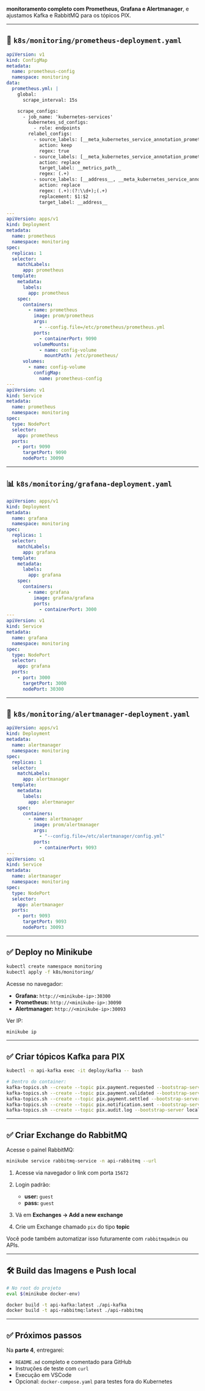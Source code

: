 **monitoramento completo com Prometheus, Grafana e Alertmanager**, e ajustamos Kafka e RabbitMQ para os tópicos PIX.

---

## 🔭 `k8s/monitoring/prometheus-deployment.yaml`

```yaml
apiVersion: v1
kind: ConfigMap
metadata:
  name: prometheus-config
  namespace: monitoring
data:
  prometheus.yml: |
    global:
      scrape_interval: 15s

    scrape_configs:
      - job_name: 'kubernetes-services'
        kubernetes_sd_configs:
          - role: endpoints
        relabel_configs:
          - source_labels: [__meta_kubernetes_service_annotation_prometheus_io_scrape]
            action: keep
            regex: true
          - source_labels: [__meta_kubernetes_service_annotation_prometheus_io_path]
            action: replace
            target_label: __metrics_path__
            regex: (.+)
          - source_labels: [__address__, __meta_kubernetes_service_annotation_prometheus_io_port]
            action: replace
            regex: (.+):(?:\\d+);(.+)
            replacement: $1:$2
            target_label: __address__

---
apiVersion: apps/v1
kind: Deployment
metadata:
  name: prometheus
  namespace: monitoring
spec:
  replicas: 1
  selector:
    matchLabels:
      app: prometheus
  template:
    metadata:
      labels:
        app: prometheus
    spec:
      containers:
        - name: prometheus
          image: prom/prometheus
          args:
            - --config.file=/etc/prometheus/prometheus.yml
          ports:
            - containerPort: 9090
          volumeMounts:
            - name: config-volume
              mountPath: /etc/prometheus/
      volumes:
        - name: config-volume
          configMap:
            name: prometheus-config
---
apiVersion: v1
kind: Service
metadata:
  name: prometheus
  namespace: monitoring
spec:
  type: NodePort
  selector:
    app: prometheus
  ports:
    - port: 9090
      targetPort: 9090
      nodePort: 30090
```

---

## 📊 `k8s/monitoring/grafana-deployment.yaml`

```yaml
apiVersion: apps/v1
kind: Deployment
metadata:
  name: grafana
  namespace: monitoring
spec:
  replicas: 1
  selector:
    matchLabels:
      app: grafana
  template:
    metadata:
      labels:
        app: grafana
    spec:
      containers:
        - name: grafana
          image: grafana/grafana
          ports:
            - containerPort: 3000
---
apiVersion: v1
kind: Service
metadata:
  name: grafana
  namespace: monitoring
spec:
  type: NodePort
  selector:
    app: grafana
  ports:
    - port: 3000
      targetPort: 3000
      nodePort: 30300
```

---

## 🚨 `k8s/monitoring/alertmanager-deployment.yaml`

```yaml
apiVersion: apps/v1
kind: Deployment
metadata:
  name: alertmanager
  namespace: monitoring
spec:
  replicas: 1
  selector:
    matchLabels:
      app: alertmanager
  template:
    metadata:
      labels:
        app: alertmanager
    spec:
      containers:
        - name: alertmanager
          image: prom/alertmanager
          args:
            - "--config.file=/etc/alertmanager/config.yml"
          ports:
            - containerPort: 9093
---
apiVersion: v1
kind: Service
metadata:
  name: alertmanager
  namespace: monitoring
spec:
  type: NodePort
  selector:
    app: alertmanager
  ports:
    - port: 9093
      targetPort: 9093
      nodePort: 30093
```

---

## ✅ Deploy no Minikube

```bash
kubectl create namespace monitoring
kubectl apply -f k8s/monitoring/
```

Acesse no navegador:

* **Grafana:** `http://<minikube-ip>:30300`
* **Prometheus:** `http://<minikube-ip>:30090`
* **Alertmanager:** `http://<minikube-ip>:30093`

Ver IP:

```bash
minikube ip
```

---

## ✅ Criar tópicos Kafka para PIX

```bash
kubectl -n api-kafka exec -it deploy/kafka -- bash

# Dentro do container:
kafka-topics.sh --create --topic pix.payment.requested --bootstrap-server localhost:9092
kafka-topics.sh --create --topic pix.payment.validated --bootstrap-server localhost:9092
kafka-topics.sh --create --topic pix.payment.settled --bootstrap-server localhost:9092
kafka-topics.sh --create --topic pix.notification.sent --bootstrap-server localhost:9092
kafka-topics.sh --create --topic pix.audit.log --bootstrap-server localhost:9092
```

---

## ✅ Criar Exchange do RabbitMQ

Acesse o painel RabbitMQ:

```bash
minikube service rabbitmq-service -n api-rabbitmq --url
```

1. Acesse via navegador o link com porta `15672`
2. Login padrão:

   * **user:** `guest`
   * **pass:** `guest`
3. Vá em **Exchanges → Add a new exchange**
4. Crie um Exchange chamado `pix` do tipo **topic**

Você pode também automatizar isso futuramente com `rabbitmqadmin` ou APIs.

---

## 🛠️ Build das Imagens e Push local

```bash
# No root do projeto
eval $(minikube docker-env)

docker build -t api-kafka:latest ./api-kafka
docker build -t api-rabbitmq:latest ./api-rabbitmq
```

---

## ✅ Próximos passos

Na **parte 4**, entregarei:

* `README.md` completo e comentado para GitHub
* Instruções de teste com `curl`
* Execução em VSCode
* Opcional: `docker-compose.yaml` para testes fora do Kubernetes


